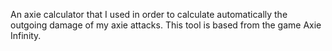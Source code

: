 An axie calculator that I used in order to calculate automatically the outgoing damage of my axie attacks. This tool is based from the game Axie Infinity.